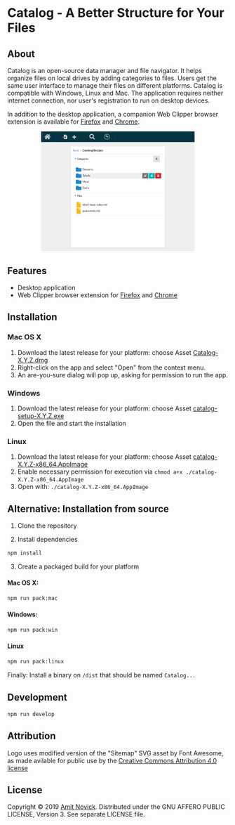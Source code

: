 # Catalog - A Better Structure for Your Files

## About

Catalog is an open-source data manager and file navigator. It helps organize files on local drives
by adding categories to files. Users get the same user interface to manage their files on different
platforms. Catalog is compatible with Windows, Linux and Mac. The application requires neither
internet connection, nor user's registration to run on desktop devices.

In addition to the desktop application, a companion Web Clipper browser extension is available for
[Firefox](https://addons.mozilla.org/en-US/firefox/addon/catalog-web-clipper/) and
[Chrome](https://chrome.google.com/webstore/detail/catalog-web-clipper/oocdimepfbgcmbokkmfcpjmglbcclnlj).

<div align="center">
  <img src="docs/app-screenshot.png" width="350" alt="Catalog App Screenshot">
</div>

## Features

- Desktop application
- Web Clipper browser extension for
  [Firefox](https://addons.mozilla.org/en-US/firefox/addon/catalog-web-clipper/) and
  [Chrome](https://chrome.google.com/webstore/detail/catalog-web-clipper/oocdimepfbgcmbokkmfcpjmglbcclnlj)

## Installation

### Mac OS X

1. Download the latest release for your platform: choose Asset
   [Catalog-X.Y.Z.dmg](https://github.com/amitnovick/catalog/releases)
2. Right-click on the app and select "Open" from the context menu.
3. An are-you-sure dialog will pop up, asking for permission to run the app.

### Windows

1. Download the latest release for your platform: choose Asset
   [catalog-setup-X.Y.Z.exe](https://github.com/amitnovick/catalog/releases)
2. Open the file and start the installation

### Linux

1. Download the latest release for your platform: choose Asset
   [catalog-X.Y.Z-x86_64.AppImage](https://github.com/amitnovick/catalog/releases)
2. Enable necessary permission for execution via `chmod a+x ./catalog-X.Y.Z-x86_64.AppImage`
3. Open with: `./catalog-X.Y.Z-x86_64.AppImage`

## Alternative: Installation from source

1. Clone the repository

2. Install dependencies

```bash
npm install
```

3. Create a packaged build for your platform

#### Mac OS X:

```bash
npm run pack:mac
```

#### Windows:

```bash
npm run pack:win
```

#### Linux

```bash
npm run pack:linux
```

Finally: Install a binary on `/dist` that should be named `Catalog...`

## Development

```bash
npm run develop
```

## Attribution

Logo uses modified version of the "Sitemap" SVG asset by Font Awesome, as made avilable for public
use by the [Creative Commons Attribution 4.0 license](https://creativecommons.org/licenses/by/4.0/)

## License

Copyright © 2019 [Amit Novick](https://amitnovick.netlify.com/). Distributed under the GNU AFFERO
PUBLIC LICENSE, Version 3. See separate LICENSE file.
